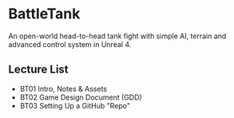 # BattleTank
An open-world head-to-head tank fight with simple AI, terrain and advanced control system in Unreal 4.

## Lecture List
* BT01 Intro, Notes & Assets
* BT02 Game Design Document (GDD)
* BT03 Setting Up a GitHub "Repo"

